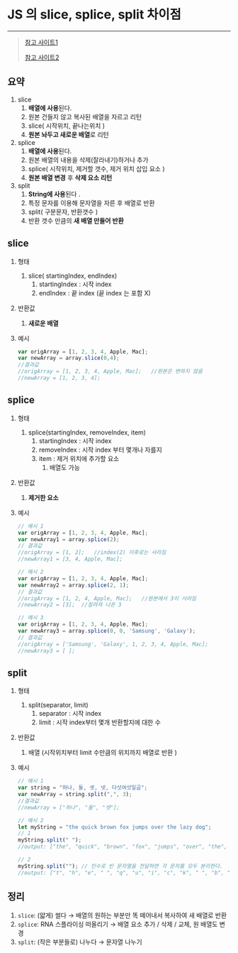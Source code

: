 # JS 의 slice, splice, split 차이점 

---

>[참고 사이트1](https://devinserengeti.tistory.com/16)
>
>[참고 사이트2](https://velog.io/@gagaeun/JavaScript-slice-splice-split-%EC%B0%A8%EC%9D%B4)

## 요약

1. slice
   1. **배열에 사용**된다. 
   2. 원본 건들지 않고 복사된 배열을 자르고 리턴 
   3. slice( 시작위치, 끝나는위치 )
   4. **원본 놔두고 새로운 배열**로 리턴 
2. splice
   1. **배열에 사용**된다. 
   2. 원본 배열의 내용을 삭제(잘라내기)하거나 추가
   3. splice( 시작위치, 제거할 갯수, 제거 위치 삽입 요소 )
   4. **원본 배열 변경** 후 **삭제 요소 리턴** 
3. split
   1. **String에 사용**된다 .
   2. 특정 문자를 이용해 문자열을 자른 후 배열로 반환 
   3. split( 구분문자, 반환갯수 )
   4. 반환 갯수 만큼의 **새 배열 만들어 반환** 

## slice

1. 형태 

   1. slice( startingIndex, endIndex)
      1. startingIndex : 시작 index 
      2. endIndex : 끝 index (끝 index 는 포함 X)

2. 반환값

   1. **새로운 배열** 

3. 예시

   ```js
   var origArray = [1, 2, 3, 4, Apple, Mac];
   var newArray = array.slice(0,4);
   //결과값
   //origArray = [1, 2, 3, 4, Apple, Mac];   //원본은 변하지 않음
   //newArray = [1, 2, 3, 4];
   ```

## splice

1. 형태

   1. splice(startingIndex, removeIndex, item)
      1. startingIndex : 시작 index
      2. removeIndex : 시작 index 부터 몇개나 자를지 
      3. item : 제거 위치에 추가할 요소
         1. 배열도 가능 

2. 반환값

   1. **제거한 요소** 

3. 예시

   ```js
   // 예시 1
   var origArray = [1, 2, 3, 4, Apple, Mac];
   var newArray1 = array.splice(2);
   // 결과값 
   //origArray = [1, 2];   //index(2) 이후로는 사라짐
   //newArray1 = [3, 4, Apple, Mac];
   
   // 예시 2
   var origArray = [1, 2, 3, 4, Apple, Mac];
   var newArray2 = array.splice(2, 1);
   // 결과값
   //origArray = [1, 2, 4, Apple, Mac];   //원본에서 3이 사라짐
   //newArray2 = [3];  //잘려져 나온 3
   
   // 예시 3
   var origArray = [1, 2, 3, 4, Apple, Mac];
   var newArray3 = array.splice(0, 0, 'Samsung', 'Galaxy');
   // 결과값
   //origArray = ['Samsung', 'Galaxy', 1, 2, 3, 4, Apple, Mac];
   //newArray3 = [ ];
   ```

## split

1. 형태

   1. split(separator, limit)
      1. separator : 시작 index
      2. limit : 시작 index부터 몇개 반환할지에 대한 수  

2. 반환값

   1. 배열 (시작위치부터 limit 수만큼의 위치까지 배열로 반환 )

3. 예시

   ```js
   // 예시 1 
   var string = "하나, 둘, 셋, 넷, 다섯여섯일곱";
   var newArray = string.split(",", 3);
   //결과값
   //newArray = ["하나", "둘", "셋"];
   
   // 예시 2
   let myString = "the quick brown fox jumps over the lazy dog";
   // 1 
   myString.split(" ");
   //output: ["the", "quick", "brown", "fox", "jumps", "over", "the", "lazy", "dog"]
   
   // 2
   myString.split(""); // 인수로 빈 문자열을 전달하면 각 문자를 모두 분리한다. 
   //output: ["t", "h", "e", " ", "q", "u", "i", "c", "k", " ", "b", "r", "o", "w", "n", " ", "f", "o", "x", " ", "j", "u", "m", "p", "s", " ", "o", "v", "e", "r", " ", "t", "h", "e", " ", "l", "a", "z", "y", " ", "d", "o", "g"]
   ```

## 정리 

1. `slice`: (얇게) 썰다 → 배열의 원하는 부분만 똑 떼어내서 복사하여 새 배열로 반환
2. `splice`: RNA 스플라이싱 떠올리기 → 배열 요소 추가 / 삭제 / 교체, 원 배열도 변경
3. `split`: (작은 부분들로) 나누다 → 문자열 나누기